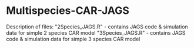 # Multispecies-CAR-JAGS

Description of files:
"2Species_JAGS.R" - contains JAGS code & simulation data for simple 2 species CAR model
"3Species_JAGS.R" - contains JAGS code & simulation data for simple 3 species CAR model
